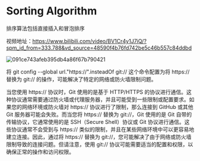 # Sorting Algorithm
排序算法包括直接插入和冒泡排序

视频地址：https://www.bilibili.com/video/BV1Cr4y1J7iQ/?spm_id_from=333.788&vd_source=48590f4b76fd742be5c46b557c84ddbd

![091ce743afeb395db4a86f67b790421](https://github.com/Sunriseis/Sort/assets/135320840/1dd4e5a2-0128-4ff8-aa07-68418cdadb96)

将 git config --global url."https://".insteadOf git:// 这个命令配置为将 https:// 替换为 git:// 的操作，可能解决了特定的网络或防火墙限制问题。

当您使用 https:// 协议时，Git 使用的是基于 HTTP/HTTPS 的协议进行通信。这种协议通常需要通过防火墙或代理服务器，并且可能受到一些限制或配置要求。如果您的网络环境或防火墙对 https:// 协议进行了限制，那么连接到 GitHub 或其他 Git 服务器可能会失败。而当您将 https:// 替换为 git://，Git 使用的是 Git 自带的传输协议，它通常使用的是 SSH（Secure Shell）协议或 Git 协议进行通信。这些协议通常不会受到与 https:// 类似的限制，并且在某些网络环境中可以更容易地建立连接。因此，通过将 https:// 替换为 git://，您可能解决了由于网络或防火墙限制导致的连接问题。但请注意，使用 git:// 协议可能需要适当的配置和权限，以确保正常的操作和访问权限。



